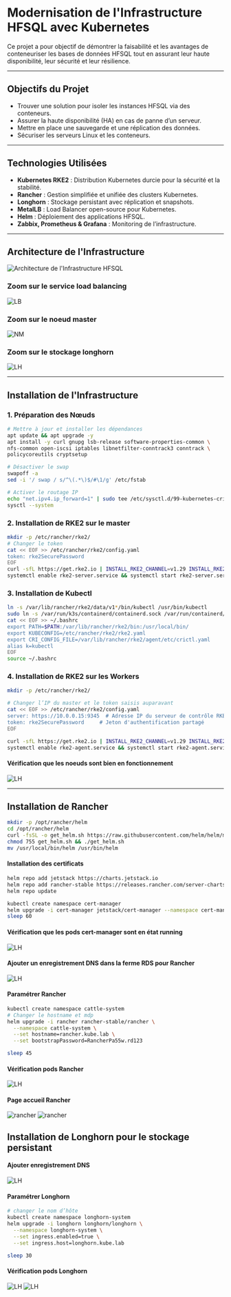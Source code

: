 # **Modernisation de l'Infrastructure HFSQL avec Kubernetes**

Ce projet a pour objectif de démontrer la faisabilité et les avantages de conteneuriser les bases de données HFSQL tout en assurant leur haute disponibilité, leur sécurité et leur résilience.

---

## **Objectifs du Projet**

- Trouver une solution pour isoler les instances HFSQL via des conteneurs.
- Assurer la haute disponibilité (HA) en cas de panne d’un serveur.
- Mettre en place une sauvegarde et une réplication des données.
- Sécuriser les serveurs Linux et les conteneurs.

---

## **Technologies Utilisées**

- **Kubernetes RKE2** : Distribution Kubernetes durcie pour la sécurité et la stabilité.
- **Rancher** : Gestion simplifiée et unifiée des clusters Kubernetes.
- **Longhorn** : Stockage persistant avec réplication et snapshots.
- **MetalLB** : Load Balancer open-source pour Kubernetes.
- **Helm** : Déploiement des applications HFSQL.
- **Zabbix, Prometheus & Grafana** : Monitoring de l’infrastructure.

---

## **Architecture de l'Infrastructure**

![Architecture de l'Infrastructure HFSQL](images/arch_base.jpg)

### **Zoom sur le service load balancing**

![LB](images/zoomlb.jpg)

### **Zoom sur le noeud master**

![NM](images/zoomnm.jpg)

### **Zoom sur le stockage longhorn**

![LH](images/zoomlh.jpg)


---

## **Installation de l'Infrastructure**

### **1. Préparation des Nœuds**
```bash
# Mettre à jour et installer les dépendances
apt update && apt upgrade -y
apt install -y curl gnupg lsb-release software-properties-common \
nfs-common open-iscsi iptables libnetfilter-conntrack3 conntrack \
policycoreutils cryptsetup

# Désactiver le swap
swapoff -a
sed -i '/ swap / s/^\(.*\)$/#\1/g' /etc/fstab

# Activer le routage IP
echo "net.ipv4.ip_forward=1" | sudo tee /etc/sysctl.d/99-kubernetes-cri.conf
sysctl --system
```

### **2. Installation de RKE2 sur le master**
```bash
mkdir -p /etc/rancher/rke2/
# Changer le token
cat << EOF >> /etc/rancher/rke2/config.yaml
token: rke2SecurePassword  
EOF
curl -sfL https://get.rke2.io | INSTALL_RKE2_CHANNEL=v1.29 INSTALL_RKE2_TYPE=server sh -
systemctl enable rke2-server.service && systemctl start rke2-server.service
```
### **3. Installation de Kubectl**
```bash
ln -s /var/lib/rancher/rke2/data/v1*/bin/kubectl /usr/bin/kubectl
sudo ln -s /var/run/k3s/containerd/containerd.sock /var/run/containerd/containerd.sock
cat << EOF >> ~/.bashrc
export PATH=$PATH:/var/lib/rancher/rke2/bin:/usr/local/bin/
export KUBECONFIG=/etc/rancher/rke2/rke2.yaml
export CRI_CONFIG_FILE=/var/lib/rancher/rke2/agent/etc/crictl.yaml
alias k=kubectl
EOF
source ~/.bashrc
```

### **4. Installation de RKE2 sur les Workers**
```bash
mkdir -p /etc/rancher/rke2/

# Changer l’IP du master et le token saisis auparavant
cat << EOF >> /etc/rancher/rke2/config.yaml
server: https://10.0.0.15:9345  # Adresse IP du serveur de contrôle RKE2
token: rke2SecurePassword     # Jeton d'authentification partagé
EOF

curl -sfL https://get.rke2.io | INSTALL_RKE2_CHANNEL=v1.29 INSTALL_RKE2_TYPE=agent sh –
systemctl enable rke2-agent.service && systemctl start rke2-agent.service
```
#### **Vérification que les noeuds sont bien en fonctionnement**
![LH](images/verifnodes.jpg)

---

## **Installation de Rancher**
```bash
mkdir -p /opt/rancher/helm
cd /opt/rancher/helm
curl -fsSL -o get_helm.sh https://raw.githubusercontent.com/helm/helm/main/scripts/get-helm-3
chmod 755 get_helm.sh && ./get_helm.sh
mv /usr/local/bin/helm /usr/bin/helm
```
#### **Installation des certificats**

```bash
helm repo add jetstack https://charts.jetstack.io
helm repo add rancher-stable https://releases.rancher.com/server-charts/stable
helm repo update

kubectl create namespace cert-manager
helm upgrade -i cert-manager jetstack/cert-manager --namespace cert-manager --set crds.enabled=true
sleep 60
```
#### **Vérification que les pods cert-manager sont en état running**

![LH](images/verifcert.jpg)

#### **Ajouter un enregistrement DNS dans la ferme RDS pour Rancher**
![LH](images/rancherdns.jpg)

#### **Paramétrer Rancher**
```bash
kubectl create namespace cattle-system
# Changer le hostname et mdp
helm upgrade -i rancher rancher-stable/rancher \
  --namespace cattle-system \
  --set hostname=rancher.kube.lab \
  --set bootstrapPassword=RancherPa55w.rd123

sleep 45
```

#### **Vérification pods Rancher**
![LH](images/verifrancher.jpg)

#### **Page accueil Rancher**
![rancher](images/accueilrancher1.jpg)
![rancher](images/accueilrancher2.jpg)



## **Installation de Longhorn pour le stockage persistant**

#### **Ajouter enregistrement DNS**
![LH](images/lhdns.jpg)

#### **Paramétrer Longhorn**
```bash
# changer le nom d’hôte
kubectl create namespace longhorn-system
helm upgrade -i longhorn longhorn/longhorn \
  --namespace longhorn-system \
  --set ingress.enabled=true \
  --set ingress.host=longhorn.kube.lab

sleep 30
```
#### **Vérification pods Longhorn**
![LH](images/veriflh.jpg)
![LH](images/accueillh.jpg)


























